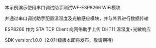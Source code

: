 
本示例演示使用串口调试助手测试WF-ESP8266 WiFi模块

并通过串口调试助手配置温湿度及光敏感应模块，并与外界进行数据传输

ESP8266 作为 STA TCP Client 向网络助手上传 DHT11 温湿度+光敏响应

SDK version:1.0.0（2.0升级版本即将发布，敬请期待）
